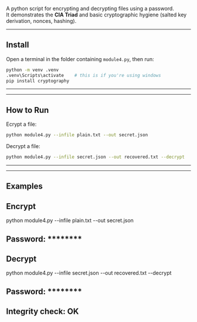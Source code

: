 A python script for encrypting and decrypting files using a password.  
It demonstrates the **CIA Triad** and basic cryptographic hygiene (salted key derivation, nonces, hashing).

---

## Install

Open a terminal in the folder containing `module4.py`, then run:

```bash
python -m venv .venv
.venv\Scripts\activate    # this is if you're using windows
pip install cryptography
```

---
---

## How to Run

Ecrypt a file:

```bash
python module4.py --infile plain.txt --out secret.json
```

Decrypt a file:

```bash
python module4.py --infile secret.json --out recovered.txt --decrypt
```

---
---

## Examples

## Encrypt
python module4.py --infile plain.txt --out secret.json
## Password: ********

## Decrypt
python module4.py --infile secret.json --out recovered.txt --decrypt
## Password: ********
## Integrity check: OK
